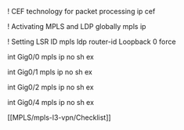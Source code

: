 
! CEF technology for packet processing
ip cef

! Activating MPLS and LDP globally
mpls ip

! Setting LSR ID
mpls ldp router-id Loopback 0 force

int Gig0/0
mpls ip
no sh
ex

int Gig0/1
mpls ip
no sh
ex

int Gig0/2
mpls ip
no sh
ex

int Gig0/4
mpls ip
no sh
ex

[[MPLS/mpls-l3-vpn/Checklist]]